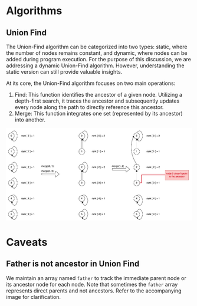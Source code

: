 # Algorithms
## Union Find
The Union-Find algorithm can be categorized into two types: static, where the number of nodes remains constant, and dynamic, where nodes can be added during program execution. For the purpose of this discussion, we are addressing a dynamic Union-Find algorithm. However, understanding the static version can still provide valuable insights.

At its core, the Union-Find algorithm focuses on two main operations:

1. Find: This function identifies the ancestor of a given node. Utilizing a depth-first search, it traces the ancestor and subsequently updates every node along the path to directly reference this ancestor.
2. Merge: This function integrates one set (represented by its ancestor) into another.

![union find illustration](union_find.png)

# Caveats
## Father is not ancestor in Union Find
We maintain an array named `father` to track the immediate parent node or its ancestor node for each node. Note that sometimes the `father` array represents direct parents and not ancestors. Refer to the accompanying image for clarification.
